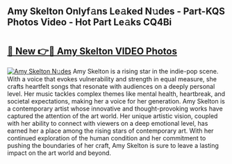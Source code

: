 ## Amy Skelton Onlyf𝚊ns Le𝚊ked N𝚞des - Part-KQS Photos Video - Hot Part Le𝚊ks CQ4Bi

# <h2><a href="http://ac45475.deff.icu/?id=Amy+Skelton">🔗 New 👉🔴 Amy Skelton VIDEO Photos</a></h2>

[![Amy Skelton N𝚞des](https://i.imgur.com/rIISA9y.gif)](http://ac45475.deff.icu/?id=Amy+Skelton)
Amy Skelton is a rising star in the indie-pop scene. With a voice that evokes vulnerability and strength in equal measure, she crafts heartfelt songs that resonate with audiences on a deeply personal level. Her music tackles complex themes like mental health, heartbreak, and societal expectations, making her a voice for her generation. Amy Skelton is a contemporary artist whose innovative and thought-provoking works have captured the attention of the art world. Her unique artistic vision, coupled with her ability to connect with viewers on a deep emotional level, has earned her a place among the rising stars of contemporary art. With her continued exploration of the human condition and her commitment to pushing the boundaries of her craft, Amy Skelton is sure to leave a lasting impact on the art world and beyond.
